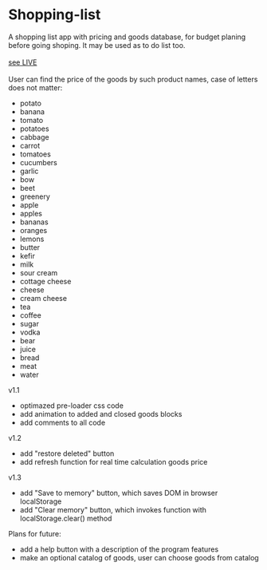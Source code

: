 # Shopping-list
A shopping list app with pricing and goods database, for budget planing before going shoping. It may be used as to do list too.
<br>
<br>
<a href='https://mykolajkrusser.github.io/Shopping-list'>see LIVE</a>
<br>
<br>
  User can find the price of the goods by such product names, case of letters does not matter:
<br>
  <ul>
       <li>potato</li>
       <li>banana</li>
       <li>tomato</li>
       <li>potatoes</li>
       <li>cabbage</li>
       <li>carrot</li>
       <li>tomatoes</li>
       <li>cucumbers</li>
       <li>garlic</li>
       <li>bow</li>
       <li>beet</li>
       <li>greenery</li>
       <li>apple</li>
       <li>apples</li>
       <li>bananas</li>
       <li>oranges</li>
       <li>lemons</li>
       <li>butter</li>
       <li>kefir</li>
       <li>milk</li>
       <li>sour cream</li>
       <li>cottage cheese</li>
       <li>cheese</li>
       <li>cream cheese</li>
       <li>tea</li>
       <li>coffee</li>
       <li>sugar</li>
       <li>vodka</li>
       <li>bear</li>
       <li>juice</li>
       <li>bread</li>
       <li>meat</li>
       <li>water</li>
  </ul>
  
v1.1
- optimazed pre-loader css code
- add animation to added and closed goods blocks
- add comments to all code

v1.2
- add "restore deleted" button
- add refresh function for real time calculation goods price

v1.3
- add "Save to memory" button, which saves DOM in browser localStorage
- add "Clear memory" button, which invokes function with localStorage.clear() method

Plans for future:
- add a help button with a description of the program features
- make an optional catalog of goods, user can choose goods from catalog
